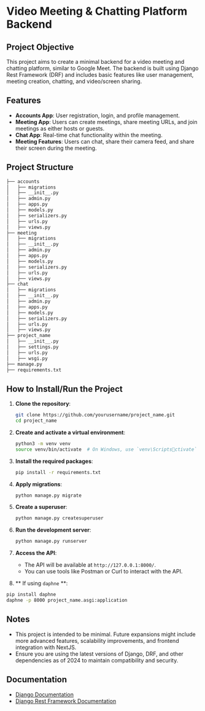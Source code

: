 
# Video Meeting & Chatting Platform Backend

## Project Objective
This project aims to create a minimal backend for a video meeting and chatting platform, similar to Google Meet. The backend is built using Django Rest Framework (DRF) and includes basic features like user management, meeting creation, chatting, and video/screen sharing.

## Features
- **Accounts App**: User registration, login, and profile management.
- **Meeting App**: Users can create meetings, share meeting URLs, and join meetings as either hosts or guests.
- **Chat App**: Real-time chat functionality within the meeting.
- **Meeting Features**: Users can chat, share their camera feed, and share their screen during the meeting.

## Project Structure
```bash
├── accounts
│   ├── migrations
│   ├── __init__.py
│   ├── admin.py
│   ├── apps.py
│   ├── models.py
│   ├── serializers.py
│   ├── urls.py
│   ├── views.py
├── meeting
│   ├── migrations
│   ├── __init__.py
│   ├── admin.py
│   ├── apps.py
│   ├── models.py
│   ├── serializers.py
│   ├── urls.py
│   ├── views.py
├── chat
│   ├── migrations
│   ├── __init__.py
│   ├── admin.py
│   ├── apps.py
│   ├── models.py
│   ├── serializers.py
│   ├── urls.py
│   ├── views.py
├── project_name
│   ├── __init__.py
│   ├── settings.py
│   ├── urls.py
│   ├── wsgi.py
├── manage.py
├── requirements.txt
```

## How to Install/Run the Project

1. **Clone the repository**:
   ```bash
   git clone https://github.com/yourusername/project_name.git
   cd project_name
   ```

2. **Create and activate a virtual environment**:
   ```bash
   python3 -m venv venv
   source venv/bin/activate  # On Windows, use `venv\Scriptsctivate`
   ```

3. **Install the required packages**:
   ```bash
   pip install -r requirements.txt
   ```

4. **Apply migrations**:
   ```bash
   python manage.py migrate
   ```

5. **Create a superuser**:
   ```bash
   python manage.py createsuperuser
   ```

6. **Run the development server**:
   ```bash
   python manage.py runserver
   ```

7. **Access the API**:
   - The API will be available at `http://127.0.0.1:8000/`.
   - You can use tools like Postman or Curl to interact with the API.


8. ** If using `daphne` **:
```bash
pip install daphne
daphne -p 8000 project_name.asgi:application
```
## Notes
- This project is intended to be minimal. Future expansions might include more advanced features, scalability improvements, and frontend integration with NextJS.
- Ensure you are using the latest versions of Django, DRF, and other dependencies as of 2024 to maintain compatibility and security.

## Documentation
- [Django Documentation](https://docs.djangoproject.com/en/4.2/)
- [Django Rest Framework Documentation](https://www.django-rest-framework.org/)

